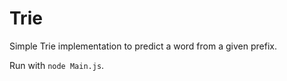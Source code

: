 # Trie

Simple Trie implementation to predict a word from a given prefix.

Run with `node Main.js`.
